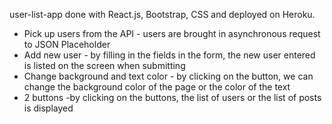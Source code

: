 user-list-app done with React.js, Bootstrap, CSS  and deployed on Heroku.

- Pick up users from the API - users are brought in asynchronous request to JSON Placeholder
- Add new user - by filling in the fields in the form, the new user entered is listed on the screen when submitting
- Change background and text color - by clicking on the button, we can change the background color of the page or the color of the text
- 2 buttons -by clicking on the buttons, the list of users or the list of posts is displayed


